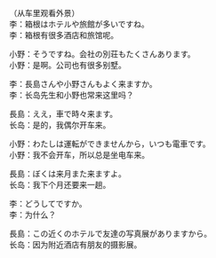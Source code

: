 （从车里观看外景）  
李：箱根はホテルや旅館が多いですね。  
李：箱根有很多酒店和旅馆呢。  

小野：そうですね。会社の別荘もたくさんあります。  
小野：是啊。公司也有很多别墅。  

李：長島さんや小野さんもよく来ますか。  
李：长岛先生和小野也常来这里吗？  

長島：ええ，車で時々来ます。  
长岛：是的，我偶尔开车来。  

小野：わたしは運転ができませんから，いつも電車です。  
小野：我不会开车，所以总是坐电车来。  

長島：ぼくは来月また来ますよ。  
长岛：我下个月还要来一趟。  

李：どうしてですか。  
李：为什么？  

長島：この近くのホテルで友達の写真展がありますから。  
长岛：因为附近酒店有朋友的摄影展。
